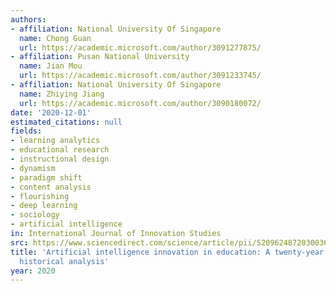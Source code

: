 ```yaml
---
authors:
- affiliation: National University Of Singapore
  name: Chong Guan
  url: https://academic.microsoft.com/author/3091277875/
- affiliation: Pusan National University
  name: Jian Mou
  url: https://academic.microsoft.com/author/3091233745/
- affiliation: National University Of Singapore
  name: Zhiying Jiang
  url: https://academic.microsoft.com/author/3090180072/
date: '2020-12-01'
estimated_citations: null
fields:
- learning analytics
- educational research
- instructional design
- dynamism
- paradigm shift
- content analysis
- flourishing
- deep learning
- sociology
- artificial intelligence
in: International Journal of Innovation Studies
src: https://www.sciencedirect.com/science/article/pii/S2096248720300369
title: 'Artificial intelligence innovation in education: A twenty-year data-driven
  historical analysis'
year: 2020
---
```

